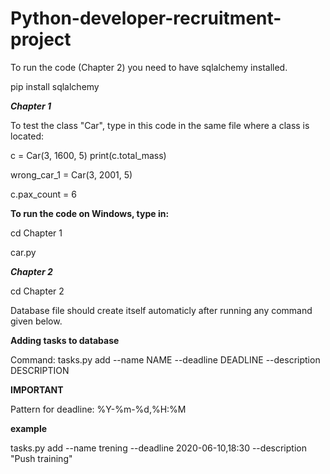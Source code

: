# Python-developer-recruitment-project

To run the code (Chapter 2) you need to have sqlalchemy installed.

pip install sqlalchemy

***Chapter 1***

To test the class "Car", type in this code in the same file where a class is located:

c = Car(3, 1600, 5)
print(c.total_mass)

wrong_car_1 = Car(3, 2001, 5)

c.pax_count = 6

**To run the code on Windows, type in:**

cd Chapter 1

car.py

***Chapter 2***

cd Chapter 2

Database file should create itself automaticly after running any command given below.

**Adding tasks to database**

Command:  tasks.py add --name NAME --deadline DEADLINE --description DESCRIPTION

**IMPORTANT** 

Pattern for deadline: %Y-%m-%d,%H:%M

**example**

tasks.py add --name trening --deadline 2020-06-10,18:30 --description "Push training"


